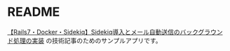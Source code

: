 # README

[【Rails7・Docker・Sidekiq】Sidekiq導入とメール自動送信のバックグラウンド処理の実装](https://zenn.dev/lemonade_37/articles/rails-docker-sidekiq)
の技術記事のためのサンプルアプリです。
